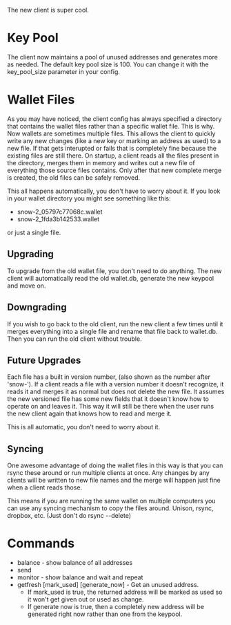The new client is super cool.

# Key Pool 

The client now maintains a pool of unused addresses and generates more as needed.  The default key pool size is 100.
You can change it with the key_pool_size parameter in your config.

# Wallet Files

As you may have noticed, the client config has always specified a directory that contains the wallet files rather than a specific wallet
file.  This is why.  Now wallets are sometimes multiple files.  This allows the client to quickly write any new changes (like a new key 
or marking an address as used) to a new file.  If that gets interupted or fails that is completely fine because the existing files
are still there.  On startup, a client reads all the files present in the directory, merges them in memory and writes out a new file
of everything those source files contains.  Only after that new complete merge is created, the old files can be safely removed.

This all happens automatically, you don't have to worry about it.
If you look in your wallet directory you might see something like this:

* snow-2_05797c77068c.wallet 
* snow-2_1fda3b142533.wallet

or just a single file.

## Upgrading

To upgrade from the old wallet file, you don't need to do anything.  The new client will automatically read the old wallet.db, generate
the new keypool and move on.

## Downgrading

If you wish to go back to the old client, run the new client a few times until it merges everything into a single file
and rename that file back to wallet.db.  Then you can run the old client without trouble.

## Future Upgrades

Each file has a built in version number, (also shown as the number after 'snow-').  If a client reads a file with a version number
it doesn't recognize, it reads it and merges it as normal but does not delete the new file.  It assumes the new versioned file has some
new fields that it doesn't know how to operate on and leaves it.  This way it will still be there when the user runs the new client again
that knows how to read and merge it.

This is all automatic, you don't need to worry about it.

## Syncing

One awesome advantage of doing the wallet files in this way is that you can rsync these around or run multiple clients at once.
Any changes by any clients will be written to new file names and the merge will happen just fine when a client reads those.

This means if you are running the same wallet on multiple computers you can use any syncing mechanism to copy the files around.
Unison, rsync, dropbox, etc.  (Just don't do rsync --delete)

# Commands

* balance - show balance of all addresses
* send <amount> <destination>
* monitor - show balance and wait and repeat
* getfresh \[mark_used\] \[generate_now\] - Get an unused address.  
  * If mark_used is true, the returned address will be marked as used so it won't get given out or used as change.
  * If generate now is true, then a completely new address will be generated right now rather than one from the keypool.



